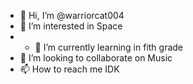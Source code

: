 - 👋 Hi, I’m @warriorcat004
- 👀 I’m interested in Space
- - 🌱 I’m currently learning in fith grade
- 💞️ I’m looking to collaborate on Music
- 📫 How to reach me IDK

<!---
warriorcat004/warriorcat004 is a ✨ special ✨ repository because its `README.md` (this file) appears on your GitHub profile.
You can click the Preview link to take a look at your changes.
--->
